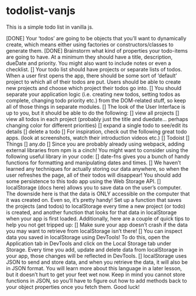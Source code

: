 # todolist-vanjs

This is a simple todo list in vanilla js.

[DONE] Your ‘todos’ are going to be objects that you’ll want to dynamically create, which means either using factories or constructors/classes to generate them.
[DONE] Brainstorm what kind of properties your todo-items are going to have. At a minimum they should have a title, description, dueDate and priority. You might also want to include notes or even a checklist.
[] Your todo list should have projects or separate lists of todos. When a user first opens the app, there should be some sort of ‘default’ project to which all of their todos are put. Users should be able to create new projects and choose which project their todos go into.
[] You should separate your application logic (i.e. creating new todos, setting todos as complete, changing todo priority etc.) from the DOM-related stuff, so keep all of those things in separate modules.
[] The look of the User Interface is up to you, but it should be able to do the following:
[] view all projects
[] view all todos in each project (probably just the title and duedate… perhaps changing color for different priorities)
[] expand a single todo to see/edit its details
[] delete a todo
[] For inspiration, check out the following great todo apps. (look at screenshots, watch their introduction videos etc.)
[] Todoist
[] Things
[] any.do
[] Since you are probably already using webpack, adding external libraries from npm is a cinch! You might want to consider using the following useful library in your code:
[] date-fns gives you a bunch of handy functions for formatting and manipulating dates and times.
[] We haven’t learned any techniques for actually storing our data anywhere, so when the user refreshes the page, all of their todos will disappear! You should add some persistence to this todo app using the Web Storage API.
[] localStorage (docs here) allows you to save data on the user’s computer. The downside here is that the data is ONLY accessible on the computer that it was created on. Even so, it’s pretty handy! Set up a function that saves the projects (and todos) to localStorage every time a new project (or todo) is created, and another function that looks for that data in localStorage when your app is first loaded. Additionally, here are a couple of quick tips to help you not get tripped up:
[] Make sure your app doesn’t crash if the data you may want to retrieve from localStorage isn’t there!
[] You can inspect data you saved in localStorage using DevTools! To do this, open the Application tab in DevTools and click on the Local Storage tab under Storage. Every time you add, update and delete data from localStorage in your app, those changes will be reflected in DevTools.
[] localStorage uses JSON to send and store data, and when you retrieve the data, it will also be in JSON format. You will learn more about this language in a later lesson, but it doesn’t hurt to get your feet wet now. Keep in mind you cannot store functions in JSON, so you’ll have to figure out how to add methods back to your object properties once you fetch them. Good luck!
